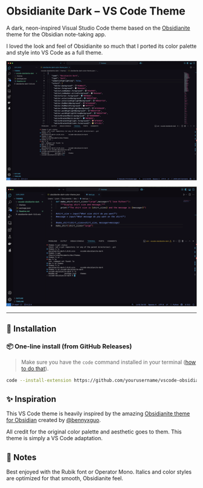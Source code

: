 # Obsidianite Dark – VS Code Theme

A dark, neon-inspired Visual Studio Code theme based on the [Obsidianite](https://github.com/bennyxguo/Obsidian-Obsidianite) theme for the Obsidian note-taking app.

I loved the look and feel of Obsidianite so much that I ported its color palette and style into VS Code as a full theme.

![Obsidianite Theme - Code](assets/screenshot-1.png)

![Obsidianite Theme - Code](assets/screenshot-2.png)

---

## 🚀 Installation

### 📦 One-line install (from GitHub Releases)

> Make sure you have the `code` command installed in your terminal ([how to do that](https://code.visualstudio.com/docs/setup/mac#_launching-from-the-command-line)).

```bash
code --install-extension https://github.com/yourusername/vscode-obsidianite-dark/releases/download/v1.0.0/obsidianite-dark-1.0.0.vsix
```

## ✨ Inspiration

This VS Code theme is heavily inspired by the amazing [Obsidianite theme for Obsidian](https://github.com/bennyxguo/Obsidian-Obsidianite) created by [@bennyxguo](https://github.com/bennyxguo).

All credit for the original color palette and aesthetic goes to them. This theme is simply a VS Code adaptation.

## 🧪 Notes

Best enjoyed with the Rubik font or Operator Mono.
Italics and color styles are optimized for that smooth, Obsidianite feel.